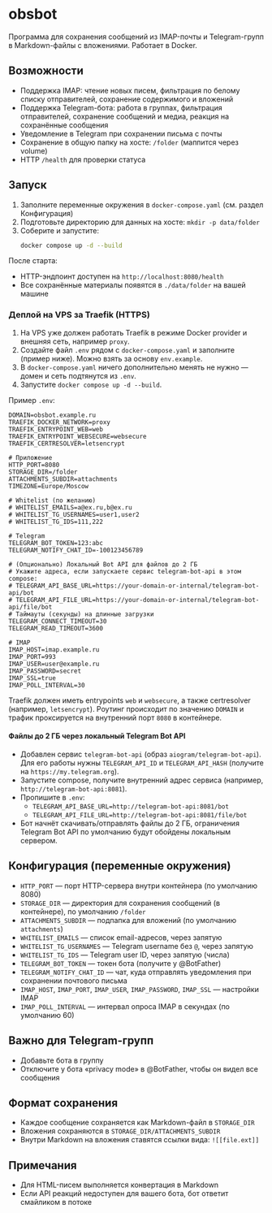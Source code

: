 # obsbot

Программа для сохранения сообщений из IMAP-почты и Telegram-групп в Markdown-файлы с вложениями. Работает в Docker.

## Возможности
- Поддержка IMAP: чтение новых писем, фильтрация по белому списку отправителей, сохранение содержимого и вложений
- Поддержка Telegram-бота: работа в группах, фильтрация отправителей, сохранение сообщений и медиа, реакция на сохранённые сообщения
- Уведомление в Telegram при сохранении письма с почты
- Сохранение в общую папку на хосте: `/folder` (маппится через volume)
- HTTP `/health` для проверки статуса

## Запуск
1. Заполните переменные окружения в `docker-compose.yaml` (см. раздел Конфигурация)
2. Подготовьте директорию для данных на хосте: `mkdir -p data/folder`
3. Соберите и запустите:
   ```bash
   docker compose up -d --build
   ```

После старта:
- HTTP-эндпоинт доступен на `http://localhost:8080/health`
- Все сохранённые материалы появятся в `./data/folder` на вашей машине

### Деплой на VPS за Traefik (HTTPS)
1. На VPS уже должен работать Traefik в режиме Docker provider и внешняя сеть, например `proxy`.
2. Создайте файл `.env` рядом с `docker-compose.yaml` и заполните (пример ниже). Можно взять за основу `env.example`.
3. В `docker-compose.yaml` ничего дополнительно менять не нужно — домен и сеть подтянутся из `.env`.
4. Запустите `docker compose up -d --build`.

Пример `.env`:
```
DOMAIN=obsbot.example.ru
TRAEFIK_DOCKER_NETWORK=proxy
TRAEFIK_ENTRYPOINT_WEB=web
TRAEFIK_ENTRYPOINT_WEBSECURE=websecure
TRAEFIK_CERTRESOLVER=letsencrypt

# Приложение
HTTP_PORT=8080
STORAGE_DIR=/folder
ATTACHMENTS_SUBDIR=attachments
TIMEZONE=Europe/Moscow

# Whitelist (по желанию)
# WHITELIST_EMAILS=a@ex.ru,b@ex.ru
# WHITELIST_TG_USERNAMES=user1,user2
# WHITELIST_TG_IDS=111,222

# Telegram
TELEGRAM_BOT_TOKEN=123:abc
TELEGRAM_NOTIFY_CHAT_ID=-100123456789

# (Опционально) Локальный Bot API для файлов до 2 ГБ
# Укажите адреса, если запускаете сервис telegram-bot-api в этом compose:
# TELEGRAM_API_BASE_URL=https://your-domain-or-internal/telegram-bot-api/bot
# TELEGRAM_API_FILE_URL=https://your-domain-or-internal/telegram-bot-api/file/bot
# Таймауты (секунды) на длинные загрузки
TELEGRAM_CONNECT_TIMEOUT=30
TELEGRAM_READ_TIMEOUT=3600

# IMAP
IMAP_HOST=imap.example.ru
IMAP_PORT=993
IMAP_USER=user@example.ru
IMAP_PASSWORD=secret
IMAP_SSL=true
IMAP_POLL_INTERVAL=30
```

Traefik должен иметь entrypoints `web` и `websecure`, а также certresolver (например, `letsencrypt`). Роутинг происходит по значению `DOMAIN` и трафик проксируется на внутренний порт `8080` в контейнере.

#### Файлы до 2 ГБ через локальный Telegram Bot API
- Добавлен сервис `telegram-bot-api` (образ `aiogram/telegram-bot-api`). Для его работы нужны `TELEGRAM_API_ID` и `TELEGRAM_API_HASH` (получите на `https://my.telegram.org`).
- Запустите compose, получите внутренний адрес сервиса (например, `http://telegram-bot-api:8081`).
- Пропишите в `.env`:
  - `TELEGRAM_API_BASE_URL=http://telegram-bot-api:8081/bot`
  - `TELEGRAM_API_FILE_URL=http://telegram-bot-api:8081/file/bot`
- Бот начнёт скачивать/отправлять файлы до 2 ГБ, ограничения Telegram Bot API по умолчанию будут обойдены локальным сервером.

## Конфигурация (переменные окружения)
- `HTTP_PORT` — порт HTTP-сервера внутри контейнера (по умолчанию 8080)
- `STORAGE_DIR` — директория для сохранения сообщений (в контейнере), по умолчанию `/folder`
- `ATTACHMENTS_SUBDIR` — подпапка для вложений (по умолчанию `attachments`)
- `WHITELIST_EMAILS` — список email-адресов, через запятую
- `WHITELIST_TG_USERNAMES` — Telegram username без `@`, через запятую
- `WHITELIST_TG_IDS` — Telegram user ID, через запятую (числа)
- `TELEGRAM_BOT_TOKEN` — токен бота (получите у @BotFather)
- `TELEGRAM_NOTIFY_CHAT_ID` — чат, куда отправлять уведомления при сохранении почтового письма
- `IMAP_HOST`, `IMAP_PORT`, `IMAP_USER`, `IMAP_PASSWORD`, `IMAP_SSL` — настройки IMAP
- `IMAP_POLL_INTERVAL` — интервал опроса IMAP в секундах (по умолчанию 60)

## Важно для Telegram-групп
- Добавьте бота в группу
- Отключите у бота «privacy mode» в @BotFather, чтобы он видел все сообщения

## Формат сохранения
- Каждое сообщение сохраняется как Markdown-файл в `STORAGE_DIR`
- Вложения сохраняются в `STORAGE_DIR/ATTACHMENTS_SUBDIR`
- Внутри Markdown на вложения ставятся ссылки вида: `![[file.ext]]`

## Примечания
- Для HTML-писем выполняется конвертация в Markdown
- Если API реакций недоступен для вашего бота, бот ответит смайликом в потоке


